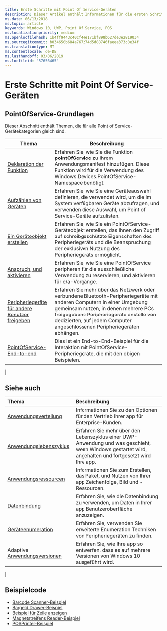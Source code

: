 ```yaml
---
title: Erste Schritte mit Point Of Service-Geräten
description: Dieser Artikel enthält Informationen für die ersten Schritte mit PointOfService-UWP-Apps.
ms.date: 06/13/2018
ms.topic: article
keywords: Windows 10, UWP, Point Of Service, POS
ms.localizationpriority: medium
ms.openlocfilehash: 1b4ff9443c40cf44e171bf898b627de3e2819034
ms.sourcegitcommit: b034650b684a767274d5d88746faeea373c8e34f
ms.translationtype: MT
ms.contentlocale: de-DE
ms.lasthandoff: 03/06/2019
ms.locfileid: "57656465"
---
```

# <a name="getting-started-with-point-of-service"></a>Erste Schritte mit Point Of Service-Geräten

## <a name="pointofservice-basics"></a>PointOfService-Grundlagen

Dieser Abschnitt enthält Themen, die für alle Point of Service-Gerätekategorien gleich sind.

|Thema |Beschreibung |
|------|------------|
| [Deklaration der Funktion](pos-basics-capability.md)      | Erfahren Sie, wie Sie die Funktion **pointOfService** zu Ihrem Anwendungsmanifest hinzufügen.  Diese Funktion wird für die Verwendung des Windows.Devices.PointOfService-Namespace benötigt.  |
| [Aufzählen von Geräten](pos-basics-enumerating.md)        | Erfahren Sie, wie Sie eine Geräteauswahl definieren, die verwendet wird, um die im System verfügbaren Geräte abzufragen, und verwenden diese Auswahl, um Point of Service-Geräte aufzulisten.  |
| [Ein Geräteobjekt erstellen](pos-basics-deviceobject.md)  | Erfahren Sie, wie Sie ein PointOfService-Geräteobjekt erstellen, das Ihnen den Zugriff auf schreibgeschützte Eigenschaften des Peripheriegeräts und die Beanspruchung der exklusiven Nutzung des Peripheriegeräts ermöglicht. |
| [Anspruch, und aktivieren ](pos-basics-claim.md)  | Erfahren Sie, wie Sie eine PointOfService peripheren für die ausschließliche Verwendung zu reservieren, und aktivieren für e/a-Vorgänge.  |
| [Peripheriegeräte für andere Benutzer freigeben](pos-basics-sharing.md) | Erfahren Sie mehr über das Netzwerk oder verbundene Bluetooth-Peripheriegeräte mit anderen Computern in einer Umgebung gemeinsam nutzen, in denen mehrere PCs freigegebene Peripheriegeräte anstelle von dedizierten, auf jedem Computer angeschlossenen Peripheriegeräten abhängen.
| [PointOfService-End-to-end](pos-get-started.md)  | Dies ist ein End-to-End-Beispiel für die Interaktion mit PointOfService-Peripheriegeräte, die mit den obigen Beispielen. |
|

## <a name="see-also"></a>Siehe auch

| Thema   | Beschreibung |
|:--------|:------------|
| [Anwendungsverteilung](../publish/distribute-lob-apps-to-enterprises.md) | Informationen Sie zu den Optionen für den Vertrieb Ihrer app für Enterprise-Kunden. |
| [Anwendungslebenszyklus](../launch-resume/app-lifecycle.md) | Erfahren Sie mehr über den Lebenszyklus einer UWP-Anwendung und was geschieht, wenn Windows gestartet wird, angehalten und fortgesetzt wird Ihre app. |
| [Anwendungsressourcen](../app-resources/index.md) | Informationen Sie zum Erstellen, das Paket, und Nutzen von Ihrer app Zeichenfolge, Bild und -Ressourcen. |
| [Datenbindung](../data-binding/index.md) | Erfahren Sie, wie die Datenbindung zu verwenden, um Daten in Ihrer app Benutzeroberfläche anzuzeigen. |
| [Geräteenumeration](enumerate-devices.md) | Erfahren Sie, verwenden Sie erweiterte Enumeration Techniken von Peripheriegeräten zu finden.|
| [Adaptive Anwendungsversionen](../debug-test-perf/version-adaptive-apps.md) | Erfahren Sie, wie Ihre app so entwerfen, dass es auf mehrere Versionen von Windows 10 ausgeführt wird.|
|


## <a name="sample-code"></a>Beispielcode
+ [Barcode Scanner-Beispiel](https://github.com/Microsoft/Windows-universal-samples/tree/master/Samples/BarcodeScanner)
+ [Bargeld Drawer-Beispiel]( https://github.com/Microsoft/Windows-universal-samples/tree/master/Samples/CashDrawer)
+ [Beispiel für Zeile anzeigen](https://github.com/Microsoft/Windows-universal-samples/tree/master/Samples/LineDisplay)
+ [Magnetstreifens Reader-Beispiel](https://github.com/Microsoft/Windows-universal-samples/tree/master/Samples/MagneticStripeReader)
+ [POSPrinter-Beispiel](https://github.com/Microsoft/Windows-universal-samples/tree/master/Samples/PosPrinter)

